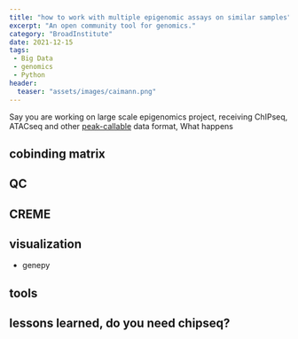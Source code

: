 ```yaml
---
title: "how to work with multiple epigenomic assays on similar samples"
excerpt: "An open community tool for genomics."
category: "BroadInstitute"
date: 2021-12-15
tags:
 - Big Data
 - genomics
 - Python
header:
  teaser: "assets/images/caimann.png"
---
```


Say you are working on large scale epigenomics project, receiving ChIPseq, ATACseq and other [peak-callable](macs2) data format, What happens 


## cobinding matrix

## QC

## CREME

## visualization
- genepy

## tools

## lessons learned, do you need chipseq?
